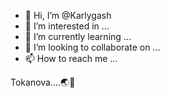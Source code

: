 - 👋 Hi, I’m @Karlygash
- 👀 I’m interested in ...
- 🌱 I’m currently learning ...
- 💞️ I’m looking to collaborate on ...
- 📫 How to reach me ...

<!---
Karlygash/Karlygash is a ✨ special ✨ repository because its `README.md` (this file) appears on your GitHub profile.
You can click the Preview link to take a look at your changes.
--->Tokanova....🌏🏩
